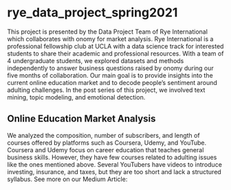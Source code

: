 # rye_data_project_spring2021

This project is presented by the Data Project Team of Rye International which collaborates with onomy for market analysis. Rye International is a professional fellowship club at UCLA with a data science track for interested students to share their academic and professional resources. With a team of 4 undergraduate students, we explored datasets and methods independently to answer business questions raised by onomy during our five months of collaboration. Our main goal is to provide insights into the current online education market and to decode people’s sentiment around adulting challenges. In the post series of this project, we involved text mining, topic modeling, and emotional detection.

## Online Education Market Analysis
We analyzed the composition, number of subscribers, and length of courses offered by platforms such as Coursera, Udemy, and YouTube.
Coursera and Udemy focus on career education that teaches general business skills. However, they have few courses related to adulting issues like the ones mentioned above. Several YouTubers have videos to introduce investing, insurance, and taxes, but they are too short and lack a structured syllabus.
See more on our Medium Article:
